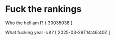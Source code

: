 # Fuck the rankings

Who the hell am I?
{ 30035038 }

What fucking year is it?
[ 2025-03-29T14:46:40Z ]
